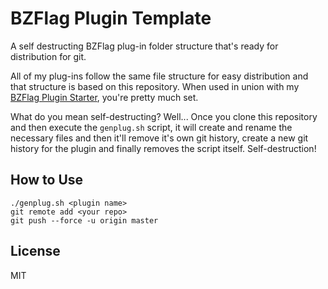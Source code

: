 # BZFlag Plugin Template

A self destructing BZFlag plug-in folder structure that's ready for distribution for git.

All of my plug-ins follow the same file structure for easy distribution and that structure is based on this repository. When used in union with my [BZFlag Plugin Starter](https://bzflag-plugin-starter.allejo.org/), you're pretty much set.

What do you mean self-destructing? Well... Once you clone this repository and then execute the `genplug.sh` script, it will create and rename the necessary files and then it'll remove it's own git history, create a new git history for the plugin and finally removes the script itself. Self-destruction!

## How to Use

```
./genplug.sh <plugin name>
git remote add <your repo>
git push --force -u origin master
```

## License

MIT
